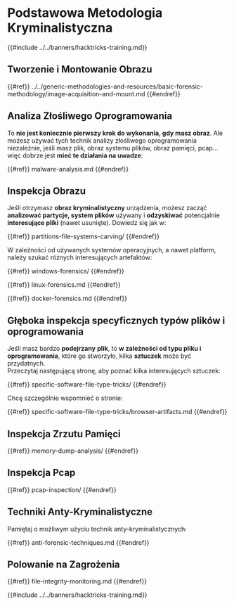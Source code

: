 # Podstawowa Metodologia Kryminalistyczna

{{#include ../../banners/hacktricks-training.md}}

## Tworzenie i Montowanie Obrazu

{{#ref}}
../../generic-methodologies-and-resources/basic-forensic-methodology/image-acquisition-and-mount.md
{{#endref}}

## Analiza Złośliwego Oprogramowania

To **nie jest koniecznie pierwszy krok do wykonania, gdy masz obraz**. Ale możesz używać tych technik analizy złośliwego oprogramowania niezależnie, jeśli masz plik, obraz systemu plików, obraz pamięci, pcap... więc dobrze jest **mieć te działania na uwadze**:

{{#ref}}
malware-analysis.md
{{#endref}}

## Inspekcja Obrazu

Jeśli otrzymasz **obraz kryminalistyczny** urządzenia, możesz zacząć **analizować partycje, system plików** używany i **odzyskiwać** potencjalnie **interesujące pliki** (nawet usunięte). Dowiedz się jak w:

{{#ref}}
partitions-file-systems-carving/
{{#endref}}

W zależności od używanych systemów operacyjnych, a nawet platform, należy szukać różnych interesujących artefaktów:

{{#ref}}
windows-forensics/
{{#endref}}

{{#ref}}
linux-forensics.md
{{#endref}}

{{#ref}}
docker-forensics.md
{{#endref}}

## Głęboka inspekcja specyficznych typów plików i oprogramowania

Jeśli masz bardzo **podejrzany** **plik**, to **w zależności od typu pliku i oprogramowania**, które go stworzyło, kilka **sztuczek** może być przydatnych.\
Przeczytaj następującą stronę, aby poznać kilka interesujących sztuczek:

{{#ref}}
specific-software-file-type-tricks/
{{#endref}}

Chcę szczególnie wspomnieć o stronie:

{{#ref}}
specific-software-file-type-tricks/browser-artifacts.md
{{#endref}}

## Inspekcja Zrzutu Pamięci

{{#ref}}
memory-dump-analysis/
{{#endref}}

## Inspekcja Pcap

{{#ref}}
pcap-inspection/
{{#endref}}

## **Techniki Anty-Kryminalistyczne**

Pamiętaj o możliwym użyciu technik anty-kryminalistycznych:

{{#ref}}
anti-forensic-techniques.md
{{#endref}}

## Polowanie na Zagrożenia

{{#ref}}
file-integrity-monitoring.md
{{#endref}}

{{#include ../../banners/hacktricks-training.md}}
